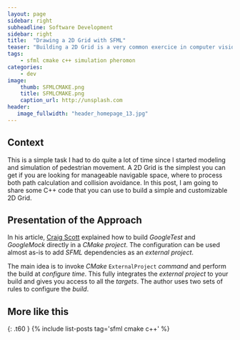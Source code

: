 ```yaml
---
layout: page
sidebar: right
subheadline: Software Development
sidebar: right
title:  "Drawing a 2D Grid with SFML"
teaser: "Building a 2D Grid is a very common exercice in computer vision, fluid and navigation simulation etc. This article present some basic code for 2D Grid manipulation. The provided code can be easily used for modeling or simulation purposes."
tags:
    - sfml cmake c++ simulation pheromon
categories:
    - dev
image:
    thumb: SFMLCMAKE.png
    title: SFMLCMAKE.png
    caption_url: http://unsplash.com
header:
   image_fullwidth: "header_homepage_13.jpg"
---
```


## Context

This is a simple task I had to do quite a lot of time since I started modeling and simulation of pedestrian movement. A 2D Grid is the simplest you can get if you are looking for manageable navigable space, where to process both path calculation and collision avoidance. In this post, I am going to share some C++ code that you can use to build a simple and customizable 2D Grid.

## Presentation of the Approach

In his article, [Craig Scott][3] explained how to build *GoogleTest* and *GoogleMock* directly in a *CMake project*. The configuration can be used almost as-is to add *SFML* dependencies as an *external project*.

The main idea is to invoke *CMake* `ExternalProject` *command* and perform the build at *configure time*. This fully integrates the *external project* to your build and gives you access to all the *targets*. The author uses two sets of rules to configure the *build*.

## More like this
{: .t60 }
{% include list-posts tag='sfml cmake c++' %}

[1]: https://github.com/kanmeugne/sfmlcmake
[2]: https://www.sfml-dev.org/tutorials/2.5/compile-with-cmake.php
[3]: https://crascit.com/2015/07/25/cmake-gtest/
[4]: https://github.com/google/googletest
[5]: https://cmake.org/
[6]: https://www.sfml-dev.org/documentation/2.5.1/